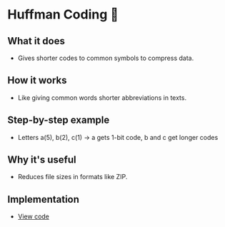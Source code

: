 # Huffman Coding 📡

## What it does
- Gives shorter codes to common symbols to compress data.

## How it works
- Like giving common words shorter abbreviations in texts.

## Step-by-step example
- Letters a(5), b(2), c(1) → a gets 1-bit code, b and c get longer codes

## Why it's useful
- Reduces file sizes in formats like ZIP.

## Implementation
- [View code](../algorithms/huffman_coding.py)
